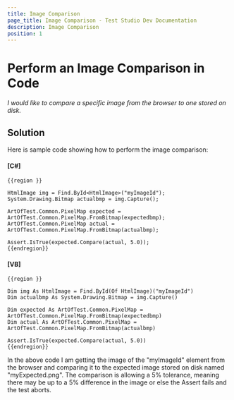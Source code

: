 ```yaml
---
title: Image Comparison
page_title: Image Comparison - Test Studio Dev Documentation
description: Image Comparison
position: 1
---
```

# Perform an Image Comparison in Code #

*I would like to compare a specific image from the browser to one stored on disk.*

## Solution ##

Here is sample code showing how to perform the image comparison:

#### __[C#]__

    {{region }}

    HtmlImage img = Find.ById<HtmlImage>("myImageId");
    System.Drawing.Bitmap actualbmp = img.Capture();
    
    ArtOfTest.Common.PixelMap expected = ArtOfTest.Common.PixelMap.FromBitmap(expectedbmp);
    ArtOfTest.Common.PixelMap actual = ArtOfTest.Common.PixelMap.FromBitmap(actualbmp);
    
    Assert.IsTrue(expected.Compare(actual, 5.0));
    {{endregion}}

#### __[VB]__

    {{region }}

    Dim img As HtmlImage = Find.ById(Of HtmlImage)("myImageId")
    Dim actualbmp As System.Drawing.Bitmap = img.Capture()

    Dim expected As ArtOfTest.Common.PixelMap = ArtOfTest.Common.PixelMap.FromBitmap(expectedbmp)
    Dim actual As ArtOfTest.Common.PixelMap = ArtOfTest.Common.PixelMap.FromBitmap(actualbmp)

    Assert.IsTrue(expected.Compare(actual, 5.0))
    {{endregion}}

In the above code I am getting the image of the "myImageId" element from the browser and comparing it to the expected image stored on disk named "myExpected.png". The comparison is allowing a 5% tolerance, meaning there may be up to a 5% difference in the image or else the Assert fails and the test aborts.

